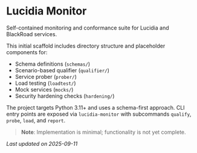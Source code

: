 # Lucidia Monitor

Self-contained monitoring and conformance suite for Lucidia and BlackRoad services.

This initial scaffold includes directory structure and placeholder components for:

- Schema definitions (`schemas/`)
- Scenario-based qualifier (`qualifier/`)
- Service prober (`prober/`)
- Load testing (`loadtest/`)
- Mock services (`mocks/`)
- Security hardening checks (`hardening/`)

The project targets Python 3.11+ and uses a schema-first approach. CLI entry points are
exposed via `lucidia-monitor` with subcommands `qualify`, `probe`, `load`, and `report`.

> **Note**: Implementation is minimal; functionality is not yet complete.

_Last updated on 2025-09-11_
